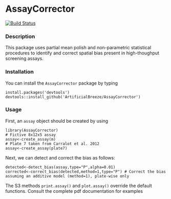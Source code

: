 # AssayCorrector
[![Build Status](https://travis-ci.org/ArtificialBreeze/AssayCorrector.svg?branch=master)](https://travis-ci.org/ArtificialBreeze/AssayCorrector)
### Description
This package uses partial mean polish and non-parametric statistical procedures to identify and correct spatial bias present in high-thoughput screening assays.
### Installation
You can install the ```AssayCorrector``` package by typing
```{r }
install.packages('devtools')
devtools::install_github('ArtificialBreeze/AssayCorrector')
```
### Usage
First, an ```assay``` object should be created by using 
```{r }
library(AssayCorrector)
# Fictive 8x12x5 assay
assay<-create_assay(m)
# Plate 7 taken from Carralot et al. 2012
assay<-create_assay(plate7)
```
Next, we can detect and correct the bias as follows:
```{r }
detected<-detect_bias(assay,type="P",alpha=0.01)
corrected<-correct_bias(detected,method=1,type="P") # Correct the bias assuming an additive model (method=1), plate-wise only
```
The S3 methods ```print.assay()``` and ```plot.assay()``` override the default functions. Consult the complete pdf documentation for examples
